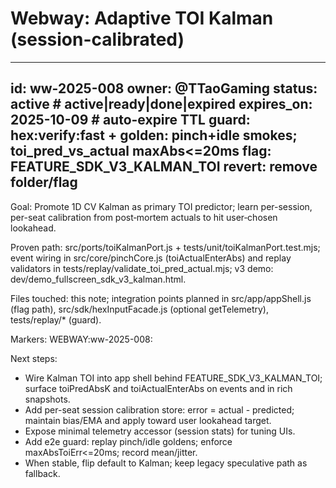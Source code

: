 <!-- WEBWAY:ww-2025-008: Adaptive TOI Kalman (session-calibrated) -->

# Webway: Adaptive TOI Kalman (session-calibrated)

---
id: ww-2025-008
owner: @TTaoGaming
status: active        # active|ready|done|expired
expires_on: 2025-10-09   # auto-expire TTL
guard: hex:verify:fast + golden: pinch+idle smokes; toi_pred_vs_actual maxAbs<=20ms
flag: FEATURE_SDK_V3_KALMAN_TOI
revert: remove folder/flag
---
Goal: Promote 1D CV Kalman as primary TOI predictor; learn per-session, per-seat calibration from post‑mortem actuals to hit user‑chosen lookahead.

Proven path: src/ports/toiKalmanPort.js + tests/unit/toiKalmanPort.test.mjs; event wiring in src/core/pinchCore.js (toiActualEnterAbs) and replay validators in tests/replay/validate_toi_pred_actual.mjs; v3 demo: dev/demo_fullscreen_sdk_v3_kalman.html.

Files touched: this note; integration points planned in src/app/appShell.js (flag path), src/sdk/hexInputFacade.js (optional getTelemetry), tests/replay/* (guard).

Markers: WEBWAY:ww-2025-008:

Next steps:

- Wire Kalman TOI into app shell behind FEATURE_SDK_V3_KALMAN_TOI; surface toiPredAbsK and toiActualEnterAbs on events and in rich snapshots.
- Add per-seat session calibration store: error = actual - predicted; maintain bias/EMA and apply toward user lookahead target.
- Expose minimal telemetry accessor (session stats) for tuning UIs.
- Add e2e guard: replay pinch/idle goldens; enforce maxAbsToiErr<=20ms; record mean/jitter.
- When stable, flip default to Kalman; keep legacy speculative path as fallback.
